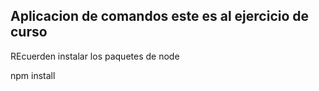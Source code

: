 ## Aplicacion de comandos este es al ejercicio de curso

REcuerden instalar los paquetes de node

npm install